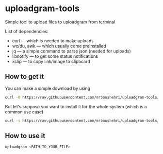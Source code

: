 # uploadgram-tools
Simple tool to upload files to uploadgram from terminal

List of dependencies:
 - curl                                  — which is needed to make uploads
 - wc/du, awk                            — which usually come preinstalled
 - jq                                    — a simple command to parse json (needed for uploads)
 - libnotify                             — to get some status notifications
 - xclip                                 — to copy link/image to clipboard

## How to get it 
You can make a simple download by using
```bash
curl -O https://raw.githubusercontent.com/mrbooshehri/uploadgram-tools/master/uploadgram && chmod +x uploadgram
```
But let's suppose you want to install it for the whole system (which is a common use case)
```bash
curl -s https://raw.githubusercontent.com/mrbooshehri/uploadgram-tools/master/uploadgram | sudo bash -c 'cat > /usr/bin/uploadgram && chmod +x /usr/bin/uploadgram'
```
## How to use it
```bash
uploadgram <PATH_TO_YOUR_FILE>
```
